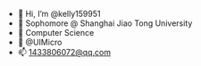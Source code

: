 - 👋 Hi, I’m @kelly159951
- 👀 Sophomore @ Shanghai Jiao Tong University
- 🌱 Computer Science
- 💞️ @UIMicro
- 📫 1433806072@qq.com

<!---
UIMicro/UIMicro is a ✨ special ✨ repository because its `README.md` (this file) appears on your GitHub profile.
You can click the Preview link to take a look at your changes.
--->
